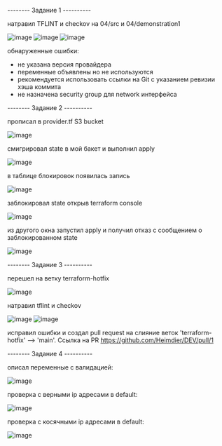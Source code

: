 -------- Задание 1 ----------

натравил TFLINT и checkov на 04/src и 04/demonstration1  

![image](https://github.com/user-attachments/assets/990b3f8b-1256-4706-9282-90677ee5fb98)
![image](https://github.com/user-attachments/assets/0575ee0e-54cf-4470-bf53-9246bffbbbce)
![image](https://github.com/user-attachments/assets/46ad149b-ed0a-4ad2-b898-028d0aeff639)

обнаруженные ошибки:
- не указана версия провайдера
- переменные объявлены но не используются
- рекомендуется использовать ссылки на Git с указанием ревизии хэша коммита
- не назначена security group для network интерфейса


-------- Задание 2 ----------    

 прописал в provider.tf S3 bucket 
 
![image](https://github.com/user-attachments/assets/48907078-802d-4663-a4c4-689055505671)

смигрировал state в мой бакет и выполнил apply       

![image](https://github.com/user-attachments/assets/29e38d30-6272-4cec-bf01-9c4cbf5d7ff1)

в таблице блокировок появилась запись 

![image](https://github.com/user-attachments/assets/bf19ce69-b426-45a3-9e75-35930e7a6ce2)

заблокировал state открыв terraform console  

![image](https://github.com/user-attachments/assets/a368ba6c-be38-48ed-9f3e-234df5eae02b)

из другого окна запустил apply и получил отказ с сообщением о заблокированном state    

![image](https://github.com/user-attachments/assets/f30fa9a0-4a54-4a37-9865-93061a4c82b0)  

-------- Задание 3 ----------    

перешел на ветку terraform-hotfix

![image](https://github.com/user-attachments/assets/2c270bda-2af7-416b-abdf-f32772583d8a)

натравил tflint и checkov      

![image](https://github.com/user-attachments/assets/362700b1-b60f-41dd-984b-c63ba15f548a)
![image](https://github.com/user-attachments/assets/b6d0a759-a0cd-409a-b483-0054d4fa2931)

исправил ошибки и создал pull request на слияние веток 'terraform-hotfix' --> 'main'. 
Ссылка на PR https://github.com/Heimdier/DEV/pull/1


-------- Задание 4 ---------- 

описал переменные с валидацией:   

![image](https://github.com/user-attachments/assets/3175eae2-ecba-49ee-83b3-329c8a5494b2)

проверка с верными ip адресами в default:    

![image](https://github.com/user-attachments/assets/b6696e2c-e284-45c1-aa9f-3ff237be9ace)

проверка с косячными ip адресами в default:    

![image](https://github.com/user-attachments/assets/1ee64424-6ec3-40ef-863b-8c4f33dfd7f9)













 

 

